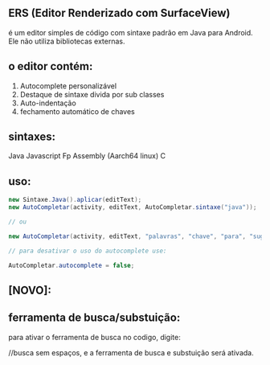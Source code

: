 ## ERS (Editor Renderizado com SurfaceView)
é um editor simples de código com sintaxe padrão em Java para Android. Ele não utiliza bibliotecas externas.

## o editor contém:
1. Autocomplete personalizável
2. Destaque de sintaxe divida por sub classes
3. Auto-indentação
4. fechamento automático de chaves

## sintaxes:
Java
Javascript
Fp
Assembly (Aarch64 linux)
C

## uso:

```Java
new Sintaxe.Java().aplicar(editText);
new AutoCompletar(activity, editText, AutoCompletar.sintaxe("java"));

// ou

new AutoCompletar(activity, editText, "palavras", "chave", "para", "sugestoes");

// para desativar o uso do autocomplete use:

AutoCompletar.autocomplete = false;
```

## [NOVO]:


## ferramenta de busca/substuição:
para ativar o ferramenta de busca no codigo, digite:

//busca
sem espaços, e a ferramenta de busca e substuição será ativada.
